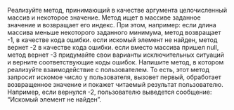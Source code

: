 Реализуйте метод, принимающий в качестве аргумента целочисленный массив и некоторое значение. 
Метод ищет в массиве заданное значение и возвращает его индекс. При этом, например:
если длина массива меньше некоторого заданного минимума, метод возвращает -1, в качестве кода ошибки.
если искомый элемент не найден, метод вернет -2 в качестве кода ошибки.
если вместо массива пришел null, метод вернет -3
придумайте свои варианты исключительных ситуаций и верните соответствующие коды ошибок.
Напишите метод, в котором реализуйте взаимодействие с пользователем. То есть, этот метод запросит 
искомое число у пользователя, вызовет первый, обработает возвращенное значение и покажет читаемый 
результат пользователю. Например, если вернулся -2, пользователю выведется сообщение: “Искомый элемент не найден”.